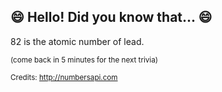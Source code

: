 ## :smile: Hello! Did you know that... :smile:
82 is the atomic number of lead.

<sup>(come back in 5 minutes for the next trivia)</sup>


<sup>Credits: http://numbersapi.com</sup>
